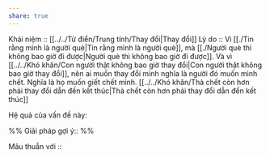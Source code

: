 ```yaml
---
share: true
---
```

Khái niệm :: [[../../Từ điển/Trung tính/Thay đổi|Thay đổi]]
Lý do :: Vì [[./Tin rằng mình là người què|Tin rằng mình là người què]], mà [[./Người què thì không bao giờ đi được|Người què thì không bao giờ đi được]]. Và vì [[../../Khó khăn/Con người thật không bao giờ thay đổi|Con người thật không bao giờ thay đổi]], nên ai muốn thay đổi mình nghĩa là người đó muốn mình chết. Nghĩa là họ muốn giết chết mình. [[../../Khó khăn/Thà chết còn hơn phải thay đổi dẫn đến kết thúc|Thà chết còn hơn phải thay đổi dẫn đến kết thúc]]

Hệ quả của vấn đề này:


%%
Giải pháp gợi ý:: 
%%



Mâu thuẫn với ::